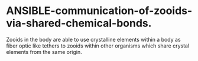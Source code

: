 # ANSIBLE-communication-of-zooids-via-shared-chemical-bonds.
Zooids in the body are able to use crystalline elements within a body as fiber optic like tethers to zooids within other organisms which share crystal elements from  the same origin.
